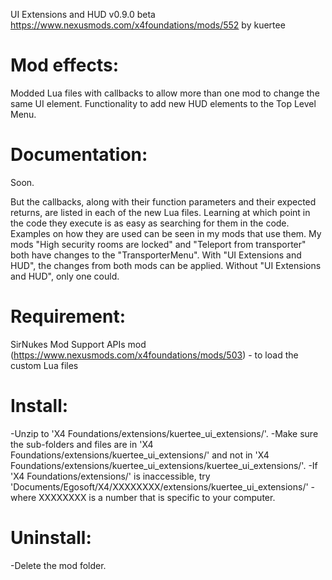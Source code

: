 UI Extensions and HUD v0.9.0 beta
https://www.nexusmods.com/x4foundations/mods/552
by kuertee

Mod effects:
============
Modded Lua files with callbacks to allow more than one mod to change the same UI element. Functionality to add new HUD elements to the Top Level Menu.

Documentation:
==============
Soon.

But the callbacks, along with their function parameters and their expected returns, are listed in each of the new Lua files. Learning at which point in the code they execute is as easy as searching for them in the code. Examples on how they are used can be seen in my mods that use them. My mods "High security rooms are locked" and "Teleport from transporter" both have changes to the "TransporterMenu". With "UI Extensions and HUD", the changes from both mods can be applied. Without "UI Extensions and HUD", only one could.

Requirement:
============
SirNukes Mod Support APIs mod (https://www.nexusmods.com/x4foundations/mods/503) - to load the custom Lua files

Install:
========
-Unzip to 'X4 Foundations/extensions/kuertee_ui_extensions/'.
-Make sure the sub-folders and files are in 'X4 Foundations/extensions/kuertee_ui_extensions/' and not in 'X4 Foundations/extensions/kuertee_ui_extensions/kuertee_ui_extensions/'.
-If 'X4 Foundations/extensions/' is inaccessible, try 'Documents/Egosoft/X4/XXXXXXXX/extensions/kuertee_ui_extensions/' - where XXXXXXXX is a number that is specific to your computer.

Uninstall:
==========
-Delete the mod folder.
